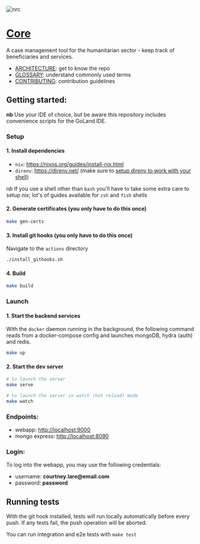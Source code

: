 ![nrc](https://user-images.githubusercontent.com/55964909/125176016-409c4e80-e19e-11eb-8ef1-8315dc6e3e34.jpg)

# [Core](https://nrc-no.github.io/core/)

A case management tool for the humanitarian sector - keep track of beneficiaries and services.

- [ARCHITECTURE](ARCHITECTURE.md): get to know the repo
- [GLOSSARY](GLOSSARY.md): understand commonly used terms
- [CONTRIBUTING](CONTRIBUTING.md): contribution guidelines

## Getting started:

__nb__ Use your IDE of choice, but be aware this repository includes convenience scripts for the GoLand IDE.

### Setup

#### 1. Install dependencies

- `nix`: https://nixos.org/guides/install-nix.html
- `direnv`: https://direnv.net/ (make sure to [setup direnv to work with your shell](https://direnv.net/docs/hook.html))

*nb* If you use a shell other than `bash` you'll have to take some extra care to setup nix; lot's of guides available
for `zsh` and `fish` shells

#### 2. Generate certificates (you only have to do this once)

```bash
make gen-certs
```

#### 3. Install git hooks (you only have to do this once)

Navigate to the `actions` directory

```bash
./install_githooks.sh
```

#### 4. Build
```bash
make build
```

### Launch

#### 1. Start the backend services

With the `docker` daemon running in the background, the following command reads from a docker-compose config and
launches mongoDB, hydra (auth) and redis.

```bash
make up
```

#### 2. Start the dev server

 ```bash
 # to launch the server
 make serve
 
 # to launch the server in watch (hot reload) mode
 make watch
 ```

### Endpoints:

- webapp: [http://localhost:9000](http://localhost:9000)
- mongo express: [http://localhost:8090](http://localhost:8090)

### Login:

To log into the webapp, you may use the following credentials:

- username: __courtney.lare@email.com__
- password: __password__

## Running tests

With the git hook installed, tests will run locally automatically before every push. If any tests fail, the push
operation will be aborted.

You can run integration and e2e tests with `make test`

